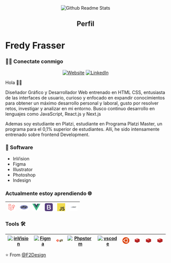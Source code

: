 <p align="center">
 <img width="100px" src="http://f2design.com.co/f2design.png" align="center" alt="Github Readme Stats"/>
 <h2 align="center">Perfil</h2>
</p>

# Fredy Frasser

<h3> 🤝🏻 Conectate conmigo </h3>

<p align="center">
<a href="http://f2design.com.co/" target="_blank"><img alt="Website" src="https://img.shields.io/badge/Website-www.f2design.com.co-blue?style=flat&logo=google-chrome" target="_blank"></a>
<a href="https://www.linkedin.com/in/fredyfrasser/" target="_blank"><img alt="LinkedIn" src="https://img.shields.io/badge/LinkedIn-@F2Design-blue?style=flat&logo=linkedin" target="_blank"></a>
</p>


Hola 👋🏼

Diseñador Gráfico y Desarrollador Web entrenado en HTML CSS, entusiasta de las interfaces de usuario, curioso y enfocado en expandir conocimientos para obtener un máximo desarrollo personal y laboral, gusto por resolver retos, investigar y analizar en mi entorno. 
Busco continuo desarrollo en lenguajes como JavaScript, React.js y Next.js

Ademas soy estudiante en Platzi, estudiante en Programa Platzi Master, un programa para el 0,1% superior de estudiantes. Allí, he sido intensamente entrenado sobre frontend Development.

### 🚀 Software
- InVision
- Figma
- Illustrator
- Photoshop
- Indesign

### Actualmente estoy aprendiendo 🌐

| [<img src="https://raw.githubusercontent.com/github/explore/80688e429a7d4ef2fca1e82350fe8e3517d3494d/topics/laravel/laravel.png" alt="Laravel" width="25">](https://laravel.com/) | [<img src="https://raw.githubusercontent.com/github/explore/80688e429a7d4ef2fca1e82350fe8e3517d3494d/topics/php/php.png" alt="php" width="25">](https://php.net/)  | [<img src="https://raw.githubusercontent.com/github/explore/80688e429a7d4ef2fca1e82350fe8e3517d3494d/topics/vue/vue.png" alt="Vue" width="25">](https://vuejs.org/)  |  [<img src="https://raw.githubusercontent.com/github/explore/80688e429a7d4ef2fca1e82350fe8e3517d3494d/topics/bootstrap/bootstrap.png" alt="Bootstrap" width="25">](https://getbootstrap.com/) |  [<img src="https://raw.githubusercontent.com/github/explore/80688e429a7d4ef2fca1e82350fe8e3517d3494d/topics/javascript/javascript.png" alt="jQuery" width="25">](https://jquery.com/) | [<img src="https://raw.githubusercontent.com/github/explore/80688e429a7d4ef2fca1e82350fe8e3517d3494d/topics/jquery/jquery.png" alt="jQuery" width="25">](https://jquery.com/)
|---|---|---|---|---|---|

### Tools 🛠️

| [<img src="http://f2design.com.co/invision.svg" alt="inVision" width="25">](https://fredy712665.invisionapp.com/) |  [<img src="http://f2design.com.co/figma-1.svg" alt="Figma" width="25">](https://www.figma.com/@f2design) | [<img src="https://raw.githubusercontent.com/github/explore/80688e429a7d4ef2fca1e82350fe8e3517d3494d/topics/git/git.png" alt="Git" width="25">](https://git-scm.com/) |  [<img src="https://logonoid.com/images/phpstorm-logo.png" alt="Phpstorm" width="25">](https://www.jetbrains.com/phpstorm/) | [<img src="https://upload.wikimedia.org/wikipedia/commons/thumb/2/2d/Visual_Studio_Code_1.18_icon.svg/1200px-Visual_Studio_Code_1.18_icon.svg.png" alt="vscode" width="25">](https://code.visualstudio.com/) | [<img src="https://raw.githubusercontent.com/github/explore/80688e429a7d4ef2fca1e82350fe8e3517d3494d/topics/ubuntu/ubuntu.png" alt="Ubuntu" width="25">](https://ubuntu.com/)  |  [<img src="https://raw.githubusercontent.com/github/explore/80688e429a7d4ef2fca1e82350fe8e3517d3494d/topics/redis/redis.png" alt="Redis" width="25">](https://redis.io/) | [<img src="https://raw.githubusercontent.com/github/explore/80688e429a7d4ef2fca1e82350fe8e3517d3494d/topics/redis/redis.png" alt="Redis" width="25">](https://redis.io/) | [<img src="https://raw.githubusercontent.com/github/explore/80688e429a7d4ef2fca1e82350fe8e3517d3494d/topics/redis/redis.png" alt="Redis" width="25">](https://redis.io/) |
|---|---|---|---|---|---|---|---|---|

⭐️ From [@F2Design](https://github.com/F2Design)
